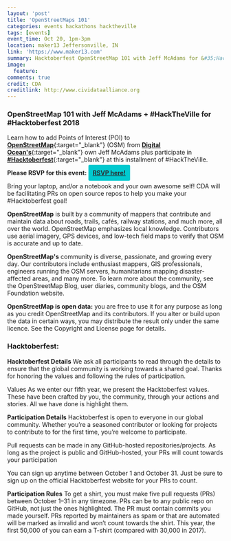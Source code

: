 ```yaml
---
layout: 'post'
title: 'OpenStreetMaps 101'
categories: events hackathons hacktheville
tags: [events]
event_time: Oct 20, 1pm-3pm
location: maker13 Jeffersonville, IN
link: 'https://www.maker13.com'
summary: Hacktoberfest OpenStreetMap 101 with Jeff McAdams for &#35;HackTheVille where we will learn how to add Points of Interest to OpenStreetMap from Louisville, it's Digital Ocean's{:target="_blank"} own Jeff McAdams plus participate in Hacktoberfest at this installment of HackTheVille
image:
  feature:
comments: true
credit: CDA
creditlink: http://www.cividataalliance.org
---
```


### OpenStreetMap 101 with Jeff McAdams + &#35;HackTheVille for &#35;Hacktoberfest 2018

Learn how to add Points of Interest (POI) to [__OpenStreetMap__](https://www.openstreetmap.org/){:target="_blank"} (OSM) from [__Digital Ocean's__](https://www.digitalocean.com){:target="_blank"} own Jeff McAdams plus participate in [__&#35;Hacktoberfest__](https://hacktoberfest.digitalocean.com){:target="_blank"} at this installment of &#35;HackTheVille.

__Please RSVP for this event:__ <a class="button" target="_blank" style="color: #2C2D30;font-weight: bold;border-radius: 3px; background: #00c9cf; padding: 10px;text-align:center; margin:0 auto;" alt="Register Here!" title="hackathon tickets" href="https://www.meetup.com/Civic-Data-Alliance/events/255169443/" target="_blank">RSVP here!</a>

Bring your laptop, and/or a notebook and your own awesome self! CDA will be facilitating PRs on open source repos to help you make your #Hacktoberfest goal!

__OpenStreetMap__ is built by a community of mappers that contribute and maintain data about roads, trails, cafés, railway stations, and much more, all over the world.  OpenStreetMap emphasizes local knowledge. Contributors use aerial imagery, GPS devices, and low-tech field maps to verify that OSM is accurate and up to date.

__OpenStreetMap's__ community is diverse, passionate, and growing every day. Our contributors include enthusiast mappers, GIS professionals, engineers running the OSM servers, humanitarians mapping disaster-affected areas, and many more. To learn more about the community, see the OpenStreetMap Blog, user diaries, community blogs, and the OSM Foundation website.

__OpenStreetMap is open data:__ you are free to use it for any purpose as long as you credit OpenStreetMap and its contributors. If you alter or build upon the data in certain ways, you may distribute the result only under the same licence. See the Copyright and License page for details.

### Hacktoberfest:

__Hacktoberfest Details__
We ask all participants to read through the details to ensure that the global community is working towards a shared goal. Thanks for honoring the values and following the rules of participation.

Values
As we enter our fifth year, we present the Hacktoberfest values. These have been crafted by you, the community, through your actions and stories. All we have done is highlight them.

__Participation Details__
Hacktoberfest is open to everyone in our global community. Whether you’re a seasoned contributor or looking for projects to contribute to for the first time, you’re welcome to participate.

Pull requests can be made in any GitHub-hosted repositories/projects. As long as the project is public and GitHub-hosted, your PRs will count towards your participation

You can sign up anytime between October 1 and October 31. Just be sure to sign up on the official Hacktoberfest website for your PRs to count.

__Participation Rules__
To get a shirt, you must make five pull requests (PRs) between October 1–31 in any timezone. PRs can be to any public repo on GitHub, not just the ones highlighted. The PR must contain commits you made yourself. PRs reported by maintainers as spam or that are automated will be marked as invalid and won’t count towards the shirt. This year, the first 50,000 of you can earn a T-shirt (compared with 30,000 in 2017).
